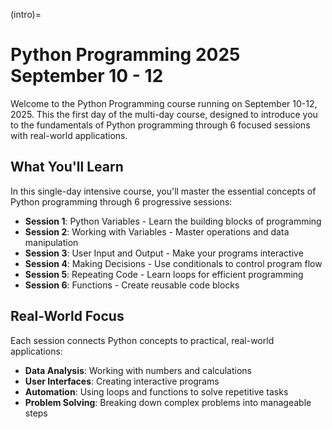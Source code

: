(intro)=
# Python Programming 2025 September 10 - 12

Welcome to the Python Programming course running on September 10-12, 2025. This the first day of the multi-day course, designed to introduce you to the fundamentals of Python programming through 6 focused sessions with real-world applications.

## What You'll Learn

In this single-day intensive course, you'll master the essential concepts of Python programming through 6 progressive sessions:

- **Session 1**: Python Variables - Learn the building blocks of programming
- **Session 2**: Working with Variables - Master operations and data manipulation  
- **Session 3**: User Input and Output - Make your programs interactive
- **Session 4**: Making Decisions - Use conditionals to control program flow
- **Session 5**: Repeating Code - Learn loops for efficient programming
- **Session 6**: Functions - Create reusable code blocks

## Real-World Focus

Each session connects Python concepts to practical, real-world applications:
- **Data Analysis**: Working with numbers and calculations
- **User Interfaces**: Creating interactive programs
- **Automation**: Using loops and functions to solve repetitive tasks
- **Problem Solving**: Breaking down complex problems into manageable steps